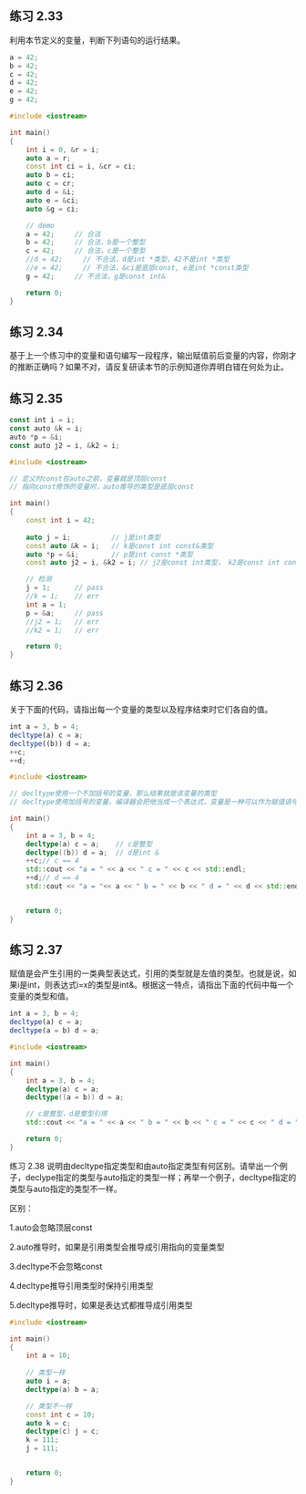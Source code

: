 
## 练习 2.33
利用本节定义的变量，判断下列语句的运行结果。
```javascript
a = 42;
b = 42;
c = 42;
d = 42;
e = 42;
g = 42;
```
```c++
#include <iostream>

int main()
{
    int i = 0, &r = i;
    auto a = r;
    const int ci = i, &cr = ci;
    auto b = ci;
    auto c = cr;
    auto d = &i;
    auto e = &ci;
    auto &g = ci;

    // demo
    a = 42;     // 合法
    b = 42;     // 合法，b是一个整型
    c = 42;     // 合法，c是一个整型
    //d = 42;     // 不合法，d是int *类型，42不是int *类型
    //e = 42;     // 不合法，&ci是底层const, e是int *const类型
    g = 42;     // 不合法，g是const int&

    return 0;
}
```

## 练习 2.34
基于上一个练习中的变量和语句编写一段程序，输出赋值前后变量的内容，你刚才的推断正确吗？如果不对，请反复研读本节的示例知道你弄明白错在何处为止。

## 练习 2.35
```javascript
const int i = i;
const auto &k = i;
auto *p = &i;
const auto j2 = i, &k2 = i;
```
```c++
#include <iostream>

// 定义时const在auto之前，变量就是顶层const
// 指向const修饰的变量时，auto推导的类型是底层const

int main()
{
    const int i = 42;
    
    auto j = i;          // j是int类型
    const auto &k = i;   // k是const int const&类型
    auto *p = &i;        // p是int const *类型
    const auto j2 = i, &k2 = i; // j2是const int类型， k2是const int const&类型

    // 检测
    j = 1;      // pass
    //k = 1;    // err
    int a = 1;
    p = &a;     // pass
    //j2 = 1;   // err
    //k2 = 1;   // err

    return 0;
}
```

## 练习 2.36
关于下面的代码，请指出每一个变量的类型以及程序结束时它们各自的值。
```javascript
int a = 3, b = 4;
decltype(a) c = a;
decltype((b)) d = a;
++c;
++d;
```
```c++
#include <iostream>

// decltype使用一个不加括号的变量，那么结果就是该变量的类型
// decltype使用加括号的变量，编译器会把他当成一个表达式，变量是一种可以作为赋值语句的特殊表达式，所以得到引用类型。

int main()
{
    int a = 3, b = 4;
    decltype(a) c = a;    // c是整型
    decltype((b)) d = a;  // d是int &
    ++c;// c == 4
    std::cout << "a = " << a << " c = " << c << std::endl;
    ++d;// d == 4
    std::cout << "a = "<< a << " b = " << b << " d = " << d << std::endl;


    return 0;
}
```

## 练习 2.37
赋值是会产生引用的一类典型表达式，引用的类型就是左值的类型。也就是说，如果i是int，则表达式i=x的类型是int&。根据这一特点，请指出下面的代码中每一个变量的类型和值。
```javascript
int a = 3, b = 4;
decltype(a) c = a;
decltype(a = b) d = a;
```
```c++
#include <iostream>

int main()
{
    int a = 3, b = 4;
    decltype(a) c = a;
    decltype((a = b)) d = a;

    // c是整型，d是整型引用
    std::cout << "a = " << a << " b = " << b << " c = " << c << " d = " << d << std::endl;

    return 0;
}
```

练习 2.38
说明由decltype指定类型和由auto指定类型有何区别。请举出一个例子，declype指定的类型与auto指定的类型一样；再举一个例子，decltype指定的类型与auto指定的类型不一样。

区别：

 1.auto会忽略顶层const

 2.auto推导时，如果是引用类型会推导成引用指向的变量类型

 3.decltype不会忽略const

 4.decltype推导引用类型时保持引用类型

 5.decltype推导时，如果是表达式都推导成引用类型

```c++
#include <iostream>

int main()
{
    int a = 10;
    
    // 类型一样
    auto i = a;
    decltype(a) b = a;

    // 类型不一样
    const int c = 10;
    auto k = c;
    decltype(c) j = c;
    k = 111;
    j = 111;


    return 0;
}
```
